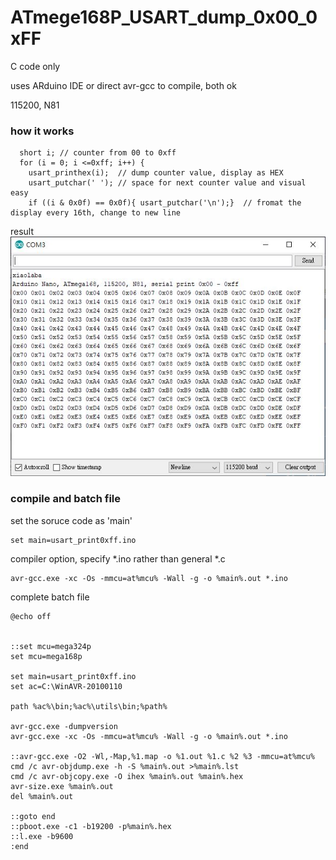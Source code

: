 # ATmege168P_USART_dump_0x00_0xFF

C code only

uses ARduino IDE or direct avr-gcc to compile, both ok

115200, N81

### how it works
```
  short i; // counter from 00 to 0xff
  for (i = 0; i <=0xff; i++) {
    usart_printhex(i);  // dump counter value, display as HEX
    usart_putchar(' '); // space for next counter value and visual easy
    if ((i & 0x0f) == 0x0f){ usart_putchar('\n');}  // fromat the display every 16th, change to new line
```


result  
![usart_print0xff_result.JPG](usart_print0xff_result.JPG)

  
    
### compile and batch file
set the soruce code as 'main'
```
set main=usart_print0xff.ino
```

compiler option, specify *.ino rather than general *.c
```
avr-gcc.exe -xc -Os -mmcu=at%mcu% -Wall -g -o %main%.out *.ino
```

  
  

complete batch file

```
@echo off


::set mcu=mega324p
set mcu=mega168p

set main=usart_print0xff.ino
set ac=C:\WinAVR-20100110

path %ac%\bin;%ac%\utils\bin;%path%

avr-gcc.exe -dumpversion
avr-gcc.exe -xc -Os -mmcu=at%mcu% -Wall -g -o %main%.out *.ino

::avr-gcc.exe -O2 -Wl,-Map,%1.map -o %1.out %1.c %2 %3 -mmcu=at%mcu%
cmd /c avr-objdump.exe -h -S %main%.out >%main%.lst
cmd /c avr-objcopy.exe -O ihex %main%.out %main%.hex
avr-size.exe %main%.out
del %main%.out

::goto end
::pboot.exe -c1 -b19200 -p%main%.hex
::l.exe -b9600
:end

```
